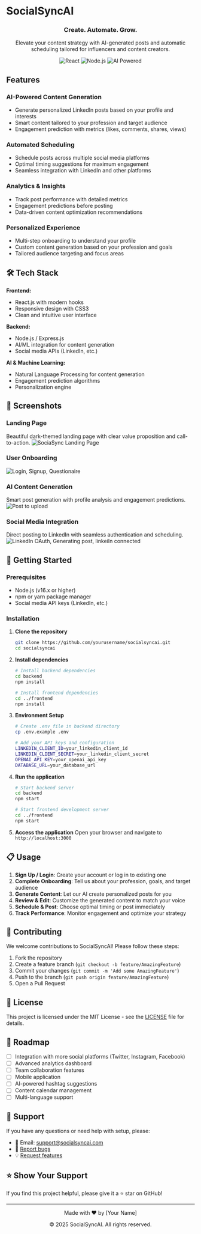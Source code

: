 #  SocialSyncAI

<div align="center">
  <h3>Create. Automate. Grow.</h3>
  <p>Elevate your content strategy with AI-generated posts and automatic scheduling tailored for influencers and content creators.</p>
  
  ![React](https://img.shields.io/badge/React-18.x-blue.svg)
  ![Node.js](https://img.shields.io/badge/Node.js-16.x-green.svg)
  ![AI Powered](https://img.shields.io/badge/AI-Powered-orange.svg)
</div>

##  Features

###  **AI-Powered Content Generation**
- Generate personalized LinkedIn posts based on your profile and interests
- Smart content tailored to your profession and target audience
- Engagement prediction with metrics (likes, comments, shares, views)

###  **Automated Scheduling**
- Schedule posts across multiple social media platforms
- Optimal timing suggestions for maximum engagement
- Seamless integration with LinkedIn and other platforms

###  **Analytics & Insights**
- Track post performance with detailed metrics
- Engagement predictions before posting
- Data-driven content optimization recommendations

###  **Personalized Experience**
- Multi-step onboarding to understand your profile
- Custom content generation based on your profession and goals
- Tailored audience targeting and focus areas

## 🛠️ Tech Stack

**Frontend:**
- React.js with modern hooks
- Responsive design with CSS3
- Clean and intuitive user interface

**Backend:**
- Node.js / Express.js
- AI/ML integration for content generation
- Social media APIs (LinkedIn, etc.)

**AI & Machine Learning:**
- Natural Language Processing for content generation
- Engagement prediction algorithms
- Personalization engine

## 📱 Screenshots

### Landing Page
Beautiful dark-themed landing page with clear value proposition and call-to-action.
![SociaSync Landing Page ](https://github.com/vedansh-malik/SocailSync/blob/694ea077e334b5a6db25cb5fb09856846dce93ba/Screenshot%202025-08-26%20145719.png)  

### User Onboarding
![Login, Signup, Questionaire](https://github.com/vedansh-malik/SocailSync/blob/ed0f9061966a1034072ff6d032ef9c764496cf4c/ss%20of%20page.png)

### AI Content Generation
Smart post generation with profile analysis and engagement predictions.
![Post to upload](https://github.com/vedansh-malik/SocailSync/blob/ed0f9061966a1034072ff6d032ef9c764496cf4c/Screenshot%202025-08-26%20151027.png)

### Social Media Integration
Direct posting to LinkedIn with seamless authentication and scheduling.
![LinkedIn OAuth, Generating post, linkeiIn connected](https://github.com/vedansh-malik/SocailSync/blob/ed0f9061966a1034072ff6d032ef9c764496cf4c/ss%20Linkedin%20auth.png)

## 🚀 Getting Started

### Prerequisites
- Node.js (v16.x or higher)
- npm or yarn package manager
- Social media API keys (LinkedIn, etc.)

### Installation

1. **Clone the repository**
   ```bash
   git clone https://github.com/yourusername/socialsyncai.git
   cd socialsyncai
   ```

2. **Install dependencies**
   ```bash
   # Install backend dependencies
   cd backend
   npm install

   # Install frontend dependencies
   cd ../frontend
   npm install
   ```

3. **Environment Setup**
   ```bash
   # Create .env file in backend directory
   cp .env.example .env
   
   # Add your API keys and configuration
   LINKEDIN_CLIENT_ID=your_linkedin_client_id
   LINKEDIN_CLIENT_SECRET=your_linkedin_client_secret
   OPENAI_API_KEY=your_openai_api_key
   DATABASE_URL=your_database_url
   ```

4. **Run the application**
   ```bash
   # Start backend server
   cd backend
   npm start

   # Start frontend development server
   cd ../frontend
   npm start
   ```

5. **Access the application**
   Open your browser and navigate to `http://localhost:3000`

## 📋 Usage

1. **Sign Up / Login**: Create your account or log in to existing one
2. **Complete Onboarding**: Tell us about your profession, goals, and target audience
3. **Generate Content**: Let our AI create personalized posts for you
4. **Review & Edit**: Customize the generated content to match your voice
5. **Schedule & Post**: Choose optimal timing or post immediately
6. **Track Performance**: Monitor engagement and optimize your strategy

## 🤝 Contributing

We welcome contributions to SocialSyncAI! Please follow these steps:

1. Fork the repository
2. Create a feature branch (`git checkout -b feature/AmazingFeature`)
3. Commit your changes (`git commit -m 'Add some AmazingFeature'`)
4. Push to the branch (`git push origin feature/AmazingFeature`)
5. Open a Pull Request

## 📝 License

This project is licensed under the MIT License - see the [LICENSE](LICENSE) file for details.

## 🌟 Roadmap

- [ ] Integration with more social platforms (Twitter, Instagram, Facebook)
- [ ] Advanced analytics dashboard
- [ ] Team collaboration features
- [ ] Mobile application
- [ ] AI-powered hashtag suggestions
- [ ] Content calendar management
- [ ] Multi-language support

## 💬 Support

If you have any questions or need help with setup, please:

- 📧 Email: support@socialsyncai.com
- 🐛 [Report bugs](https://github.com/yourusername/socialsyncai/issues)
- 💡 [Request features](https://github.com/yourusername/socialsyncai/issues)

## ⭐ Show Your Support

If you find this project helpful, please give it a ⭐ star on GitHub!

---

<div align="center">
  <p>Made with ❤️ by [Your Name]</p>
  <p>© 2025 SocialSyncAI. All rights reserved.</p>
</div>
